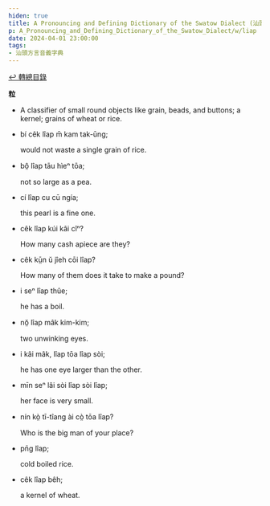 ```yaml
---
hiden: true
title: A Pronouncing and Defining Dictionary of the Swatow Dialect (汕頭方言音義字典) / liap
p: A_Pronouncing_and_Defining_Dictionary_of_the_Swatow_Dialect/w/liap
date: 2024-04-01 23:00:00
tags: 
- 汕頭方言音義字典
---
```


[↩️ 轉總目錄](/A_Pronouncing_and_Defining_Dictionary_of_the_Swatow_Dialect)


**粒**
- A classifier of small round objects like grain, beads, and buttons; a kernel; grains of wheat or rice.

- bí cêk lîap m̄ kam tak-ūng;

  would not waste a single grain of rice.

- bô̤ lîap tāu hìeⁿ tōa;

  not so large as a pea.

- cí lîap cu cū ngía;

  this pearl is a fine one.

- cêk lîap kúi kâi cîⁿ?

  How many cash apiece are they?

- cêk kṳ̄n ŭ jîeh cōi lîap?

  How many of them does it take to make a pound?

- i seⁿ lîap thûe;

  he has a boil.

- nŏ̤ lîap mâk kim-kim;

  two unwinking eyes.

- i kâi mâk, lîap tōa lîap sòi;

  he has one eye larger than the other.

- mīn seⁿ lâi sòi lîap sòi lîap;

  her face is very small.

- nín kò̤ tī-tîang ài cò̤ tōa lîap?

  Who is the big man of your place?

- pn̄g lîap;

  cold boiled rice.

- cêk lîap bêh;

  a kernel of wheat.